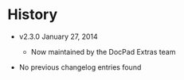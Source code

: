 # History

- v2.3.0 January 27, 2014
	- Now maintained by the DocPad Extras team

- No previous changelog entries found
